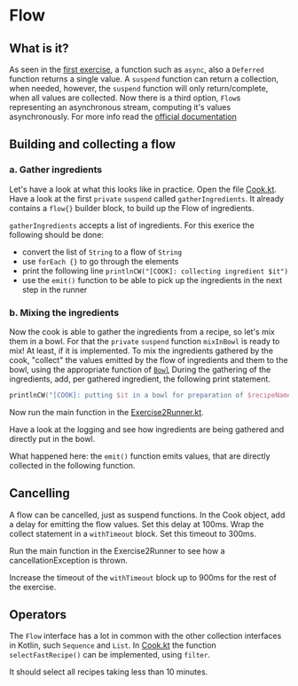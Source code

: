 # Flow 

## What is it?

As seen in the [first exercise](./Ex1.md), a function such as `async`, also a `Deferred` function returns a single value. A `suspend` function can return
a collection, when needed, however, the `suspend` function will only return/complete, when all values are collected. Now there is a third option, `Flow`s representing
an asynchronous stream, computing it's values asynchronously.
For more info read the [official documentation](https://kotlin.github.io/kotlinx.coroutines/kotlinx-coroutines-core/kotlinx.coroutines.flow/-flow/index.html)


## Building and collecting a flow


### a. Gather ingredients
Let's have a look at what this looks like in practice. Open the file [Cook.kt](../src/main/kotlin/nl/openvalue/paulienvanalst/kotlin/coroutines/workshop/kitchen/Cook.kt).
Have a look at the first `private` `suspend` called `gatherIngredients`. It already contains a `flow{}` builder block, to build up the Flow of ingredients.

`gatherIngredients` accepts a list of ingredients. For this exerice the following should be done:

- convert the list of `String` to a flow of `String`
- use `forEach {}` to go through the elements
- print the following line ```printlnCW("[COOK]: collecting ingredient $it")```
- use the `emit()` function to be able to pick up the ingredients in the next step in the runner


### b. Mixing the ingredients
Now the cook is able to gather the ingredients from a recipe, so let's mix them in a bowl. For that the `private` `suspend` function `mixInBowl` is ready to mix!
At least, if it is implemented. To mix the ingredients gathered by the cook, "collect" the values emitted by the flow of ingredients and them to the bowl, using the appropriate function of [`Bowl`](./../src/main/kotlin/nl/openvalue/paulienvanalst/kotlin/coroutines/workshop/kitchen/utensils/Utensils.kt)
During the gathering of the ingredients, add, per gathered ingredient, the following print statement.

```kotlin
printlnCW("[COOK]: putting $it in a bowl for preparation of $recipeName")
```

Now run the main function in the [Exercise2Runner.kt](../src/main/kotlin/nl/openvalue/paulienvanalst/kotlin/coroutines/workshop/runners/Exercise2Runner.kt).

Have a look at the logging and see how ingredients are being gathered and directly put in the bowl.

What happened here: the `emit()` function emits values, that are directly collected in the following function.

## Cancelling

A flow can be cancelled, just as suspend functions. In the Cook object, add a delay for emitting the flow values. Set this delay at 100ms. 
Wrap the collect statement in a `withTimeout` block. Set this timeout to 300ms.

Run the main function in the Exercise2Runner to see how a cancellationException is thrown.

Increase the timeout of the `withTimeout` block up to 900ms for the rest of the exercise.


## Operators
The `Flow` interface has a lot in common with the other collection interfaces in Kotlin, such `Sequence` and `List`.
In [Cook.kt](../src/main/kotlin/nl/openvalue/paulienvanalst/kotlin/coroutines/workshop/kitchen/Cook.kt) the function `selectFastRecipe()` can be implemented, using `filter`.

It should select all recipes taking less than 10 minutes.
